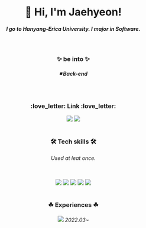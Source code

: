 <div align=center>

 # :raising_hand: Hi, I'm Jaehyeon!
 <h5>I go to Hanyang-Erica University.  
  I major in Software.</h5> 
<br>
<h3>✨ be into ✨</h3> 
<h5>◾ Back-end</h5>
<br> 
 <h3>:love_letter: Link :love_letter: </h3>
 
<a href="mailto:jjangjjh21@gmail.com">
 <img src="https://img.shields.io/badge/jjangjjh21@gmail.com-d14836?style=flat-square&logo=Gmail&logoColor=white&link=jjangjjh21@gmail.com"/></a>

 <a href="https://www.notion.so/">
 <img src="https://img.shields.io/badge/Notion-000000?style=flat-square&logo=Notion&logoColor=white"/></a>

<br> 
<br>   
 <h3>🛠 Tech skills 🛠 </h3>
 <h6>Used at leat once.</h6><br>
<img src="https://img.shields.io/badge/Python-3766AB?style=flat-square&logo=Python&logoColor=white"/>
<img src="https://img.shields.io/badge/HTML5-E34F26?style=flat-square&logo=HTML5&logoColor=white"/>
<img src="https://img.shields.io/badge/CSS3-1572B6?style=flat-square&logo=CSS3&logoColor=white"/>
 <img src="https://img.shields.io/badge/C-A8B9CC?style=flat-square&logo=C&logoColor=white"/>
 <img src="https://img.shields.io/badge/Java-007396?style=flat-square&logo=Java&logoColor=white"/>
<br> 
<br> 
 <h3>☘ Experiences ☘</h3>
                                                                                        
<h6><img src= "https://img.shields.io/badge/LikeLion-10th-important"/> 2022.03~</h6>
<!--<h6><img src= "https://img.shields.io/badge/UMC-2th-00C386"/> 2022.03~</h6> -->
                                                                                                  
<br>


 
</div>
